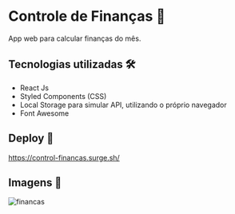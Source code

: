 # Controle de Finanças 🧾

App web para calcular finanças do mês. 

## Tecnologias utilizadas 🛠
- React Js 
- Styled Components (CSS) 
- Local Storage para simular API, utilizando o próprio navegador
- Font Awesome


## Deploy 🔗
https://control-financas.surge.sh/

## Imagens 📸
![financas](https://user-images.githubusercontent.com/104602579/178145873-2099ee77-c597-4ec0-b971-4507e80df79d.PNG)


